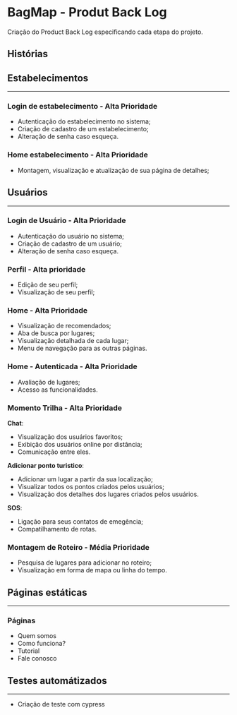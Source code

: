 # BagMap - Produt Back Log

Criação do Product Back Log especificando cada etapa do projeto.

## Histórias

## Estabelecimentos

---

### Login de estabelecimento - Alta Prioridade

* Autenticação do estabelecimento no sistema;
* Criação de cadastro de um estabelecimento;
* Alteração de senha caso esqueça.

### Home estabelecimento - Alta Prioridade

* Montagem, visualização e atualização de sua página de detalhes;


## Usuários

---

### Login de Usuário - Alta Prioridade

* Autenticação do usuário no sistema;
* Criação de cadastro de um usuário;
* Alteração de senha caso esqueça.

### Perfil - Alta prioridade

* Edição de seu perfil;
* Visualização de seu perfil;

### Home - Alta Prioridade

* Visualização de recomendados;
* Aba de busca por lugares;
* Visualização detalhada de cada lugar;
* Menu de navegação para as outras páginas.

### Home - Autenticada - Alta Prioridade

* Avaliação de lugares;
* Acesso as funcionalidades.

### Momento Trilha - Alta Prioridade

**Chat**:

* Visualização dos usuários favoritos;
* Exibição dos usuários online por distância;
* Comunicação entre eles.

**Adicionar ponto turistico**:

* Adicionar um lugar a partir da sua localização;
* Visualizar todos os pontos criados pelos usuários;
* Visualização dos detalhes dos lugares criados pelos usuários.

**SOS**:

* Ligação para seus contatos de emegência;
* Compatilhamento de rotas.

### Montagem de Roteiro - Média Prioridade

* Pesquisa de lugares para adicionar no roteiro;
* Visualização em forma de mapa ou linha do tempo.

## Páginas estáticas

---

### Páginas 

* Quem somos
* Como funciona?
* Tutorial
* Fale conosco


## Testes automátizados

---

* Criação de teste com cypress